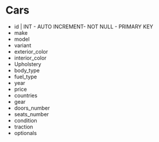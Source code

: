 # Cars

- id | INT - AUTO INCREMENT- NOT NULL - PRIMARY KEY
- make
- model
- variant
- exterior_color
- interior_color
- Upholstery
- body_type
- fuel_type
- year
- price
- countries
- gear
- doors_number
- seats_number
- condition
- traction
- optionals
